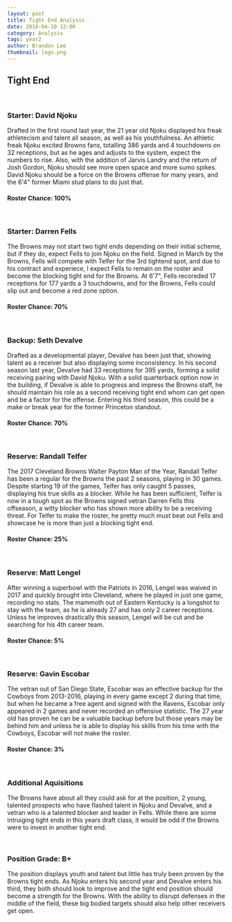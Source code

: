 ```yaml
---
layout: post
title: Tight End Analysis
date: 2018-04-10 12:00
category: Analysis
tags: year2
author: Brandon Lee
thumbnail: logo.png
---
```


## Tight End

<br>

### Starter: David Njoku

Drafted in the first round last year, the 21 year old Njoku displayed his freak athletecism and talent all season, as well as his youthfulness. An athletic freak Njoku excited Browns fans, totalling 386 yards and 4 touchdowns on 32 receptions, but as he ages and adjusts to the system, expect the numbers to rise. Also, with the addition of Jarvis Landry and the return of Josh Gordon, Njoku should see more open space and more sumo spikes. David Njoku should be a force on the Browns offense for many years, and the 6'4" former Miami stud plans to do just that.

#### Roster Chance: 100%

<br>

### Starter: Darren Fells

The Browns may not start two tight ends depending on their initial scheme, but if they do, expect Fells to join Njoku on the field.  Signed in March by the Browns, Fells will compete with Telfer for the 3rd tightend spot, and due to his contract and experiece, I expect Fells to remain on the roster and become the blocking tight end for the Browns. At 6'7", Fells recoreded 17 receptions for 177 yards a 3 touchdowns, and for the Browns, Fells could slip out and become a red zone option.

#### Roster Chance: 70%

<br>

### Backup: Seth Devalve

Drafted as a developmental player, Devalve has been just that, showing talent as a receiver but also displaying some inconsistency. In his second season last year, Devalve had 33 receptions for 395 yards, forming a solid receiving pairing with David Njoku. With a solid quarterback option now in the building, if Devalve is able to progress and impress the Browns staff, he should maintain his role as a second receiving tight end whom can get open and be a factor for the offense. Entering his third season, this could be a make or break year for the former Princeton standout.

#### Roster Chance: 70%

<br>

### Reserve: Randall Telfer

The 2017 Cleveland Browns Walter Payton Man of the Year, Randall Telfer has been a regular for the Browns the past 2 seasons, playing in 30 games. Despite starting 19 of the games, Telfer has only caught 5 passes, displaying his true skills as a blocker. While he has been sufficient, Telfer is now in a tough spot as the Browns signed vetran Darren Fells this offseason, a witty blocker who has shown more ability to be a receiving threat. For Telfer to make the roster, he pretty much must beat out Fells and showcase he is more than just a blocking tight end. 

#### Roster Chance: 25%

<br>

### Reserve: Matt Lengel

After winning a superbowl with the Patriots in 2016, Lengel was waived in 2017 and quickly brought into Cleveland, where he played in just one game, recording no stats. The mammoth out of Eastern Kentucky is a longshot to stay with the team, as he is already 27 and has only 2 career receptions. Unless he improves drastically this season, Lengel will be cut and be searching for his 4th career team.

#### Roster Chance: 5%

<br>

### Reserve: Gavin Escobar

The vetran out of San Diego State, Escobar was an effective backup for the Cowboys from 2013-2016, playing in every game except 2 during that time, but when he became a free agent and signed with the Ravens, Escobar only appeared in 2 games and never recorded an offensive statistic. The 27 year old has proven he can be a valuable backup before but those years may be behind him and unless he is able to display his skills from his time with the Cowboys, Escobar will not make the roster.

#### Roster Chance: 3%

<br>

### Additional Aquisitions

The Browns have about all they could ask for at the position, 2 young, talented prospects who have flashed talent in Njoku and Devalve, and a vetran who is a talented blocker and leader in Fells. While there are some intruiging tight ends in this years draft class, it would be odd if the Browns were to invest in another tight end. 

<br>

### Position Grade: B+

The position displays youth and talent but little has truly been proven by the Browns tight ends. As Njoku enters his second year and Devalve enters his third, they both should look to improve and the tight end position should become a strength for the Browns. With the ability to disrupt defenses in the middle of the field, these big bodied targets should also help other receivers get open. 

